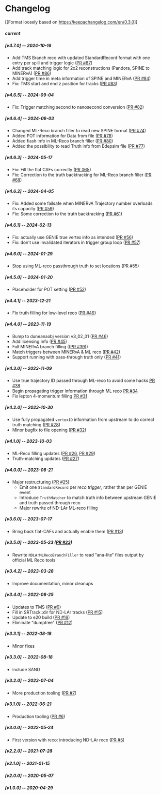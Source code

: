 # Changelog
[[Format loosely based on <https://keepachangelog.com/en/0.3.0>]]

##### current

##### [v4.7.0] -- 2024-10-16
* Add TMS Branch reco with updated StandardRecord format with one entry per spill and trigger logic ([PR #87](https://github.com/DUNE/ND_CAFMaker/pull/87))
* Add track matching logic for 2x2 reconstructions (Pandora, SPINE to MINERvA) ([PR #86](https://github.com/DUNE/ND_CAFMaker/pull/86))
* Add trigger time in meta information of SPINE and MINERvA ([PR #84](https://github.com/DUNE/ND_CAFMaker/pull/84))
* Fix: TMS start and end z position for tracks ([PR #83](https://github.com/DUNE/ND_CAFMaker/pull/83))

##### [v4.6.5] -- 2024-09-04
* Fix: Trigger matching second to nanosecond conversion ([PR #82](https://github.com/DUNE/ND_CAFMaker/pull/82))

##### [v4.6.4] -- 2024-09-03
* Changed ML-Reco branch filler to read new SPINE format ([PR #74](https://github.com/DUNE/ND_CAFMaker/pull/74))
* Added POT information for Data from file  ([PR #78](https://github.com/DUNE/ND_CAFMaker/pull/78))
* Added flash info in ML-Reco branch filler  ([PR #80](https://github.com/DUNE/ND_CAFMaker/pull/80))
* Added the possibility to read Truth info from Edepsim file  ([PR #77](https://github.com/DUNE/ND_CAFMaker/pull/77))

##### [v4.6.3] -- 2024-05-17
* Fix: Fill the flat CAFs correctly ([PR #65](https://github.com/DUNE/ND_CAFMaker/pull/65))
* Fix: Correction to the truth backtracking for ML-Reco branch filler ([PR #68](https://github.com/DUNE/ND_CAFMaker/pull/68))

##### [v4.6.2] -- 2024-04-05
* Fix: Added some failsafe when MINERvA Trajectory number overloads its capacity ([PR #59](https://github.com/DUNE/ND_CAFMaker/pull/59))
* Fix: Some correction to the truth backtracking ([PR #61](https://github.com/DUNE/ND_CAFMaker/pull/61))

##### [v4.6.1] -- 2024-02-13
* Fix: actually use GENIE true vertex info as intended ([PR #56](https://github.com/DUNE/ND_CAFMaker/pull/56))
* Fix: don't use invalidated iterators in trigger group loop ([PR #57](https://github.com/DUNE/ND_CAFMaker/pull/57))

##### [v4.6.0] -- 2024-01-29
* Stop using ML-reco passthrough truth to set locations ([PR #55](https://github.com/DUNE/ND_CAFMaker/pull/55))

##### [v4.5.0] -- 2024-01-20
* Placeholder for POT setting ([PR #52](https://github.com/DUNE/ND_CAFMaker/pull/52))

##### [v4.4.1] -- 2023-12-21
* Fix truth filling for low-level reco ([PR #49](https://github.com/DUNE/ND_CAFMaker/pull/49))

##### [v4.4.0] -- 2023-11-19
* Bump to duneanaobj version v3_02_01 ([PR #46](https://github.com/DUNE/ND_CAFMaker/pull/46))
* Add licensing info ([PR #45](https://github.com/DUNE/ND_CAFMaker/pull/45))
* Full MINERvA branch filling (([PR #39](https://github.com/DUNE/ND_CAFMaker/pull/39)))
* Match triggers between MINERvA & ML reco ([PR #42](https://github.com/DUNE/ND_CAFMaker/pull/42))
* Support running with pass-through truth only ([PR #41](https://github.com/DUNE/ND_CAFMaker/pull/41))

##### [v4.3.0] -- 2023-11-09
* Use true trajectory ID passed through ML-reco to avoid some hacks [PR #38](https://github.com/DUNE/ND_CAFMaker/pull/38)
* Begin propagating trigger information through ML reco [PR #34](https://github.com/DUNE/ND_CAFMaker/pull/34)
* Fix lepton 4-momentum filling [PR #31](https://github.com/DUNE/ND_CAFMaker/pull/31)

##### [v4.2.0] -- 2023-10-30
* Use fully propagated `vertexID` information from upstream to do correct truth matching
  ([PR #28](https://github.com/DUNE/ND_CAFMaker/pull/28))
* Minor bugfix to file opening ([PR #32](https://github.com/DUNE/ND_CAFMaker/pull/32))

##### [v4.1.0] -- 2023-10-03
* ML-Reco filling updates ([PR #26](https://github.com/DUNE/ND_CAFMaker/pull/26), [PR #29](https://github.com/DUNE/ND_CAFMaker/pull/29))
* Truth-matching updates ([PR #27](https://github.com/DUNE/ND_CAFMaker/pull/27))

##### [v4.0.0] -- 2023-08-21
* Major restructuring ([PR #25](https://github.com/DUNE/ND_CAFMaker/pull/25))
  * Emit one `StandardRecord` per _reco trigger_, rather than per GENIE event
  * Introduce `TruthMatcher` to match truth info between upstream GENIE and truth passed through reco
  * Major rewrite of ND-LAr ML-reco filling

##### [v3.6.0] -- 2023-07-17
* Bring back flat-CAFs and actually enable them ([PR #13](https://github.com/DUNE/ND_CAFMaker/pull/13))

##### [v3.5.0] -- 2023-05-23  ([PR #23](https://github.com/DUNE/ND_CAFMaker/pull/23))
* Rewrite `NDLArMLRecoBranchFiller` to read "ana-lite" files output by official ML Reco tools 

##### [v3.4.2] -- 2023-03-28
* Improve documentation, minor cleanups

##### [v3.4.0] -- 2022-08-25
* Updates to TMS ([PR #9](https://github.com/DUNE/ND_CAFMaker/pull/9))
* Fill in SRTrack::dir for ND-LAr tracks ([PR #15](https://github.com/DUNE/ND_CAFMaker/pull/15))
* Update to e20 build ([PR #16](https://github.com/DUNE/ND_CAFMaker/pull/16))
* Eliminate "dumptree" ([PR #12](https://github.com/DUNE/ND_CAFMaker/pull/12))

##### [v3.3.1] -- 2022-08-18
* Minor fixes

##### [v3.3.0] -- 2022-08-18
* Include SAND

##### [v3.2.0] -- 2023-07-04
* More production tooling  ([PR #7](https://github.com/DUNE/ND_CAFMaker/pull/7))

##### [v3.1.0] -- 2022-06-21
* Production tooling ([PR #6](https://github.com/DUNE/ND_CAFMaker/pull/6))

##### [v3.0.0] -- 2022-05-24
* First version with reco: introducing ND-LAr reco ([PR #5](https://github.com/DUNE/ND_CAFMaker/pull/5))

##### [v2.2.0] -- 2021-07-28

##### [v2.1.0] -- 2021-01-15

##### [v2.0.0] -- 2020-05-07

##### [v1.0.0] -- 2020-04-29